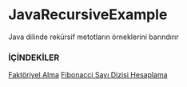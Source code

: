 # JavaRecursiveExample

Java dilinde rekürsif metotların örneklerini barındırır

### İÇİNDEKİLER

[Faktöriyel Alma](https://github.com/saricayemre/JavaRecursiveExample/blob/master/faktoriyelRecursive.java)
[Fibonacci Sayı Dizisi Hesaplama](https://github.com/saricayemre/JavaRecursiveExample/blob/master/fibonacciRecursive.java)
